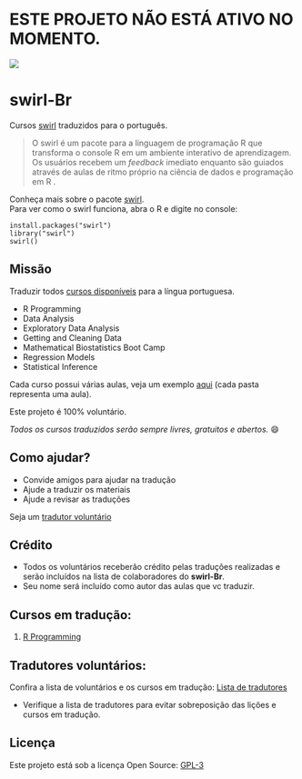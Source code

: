 # ESTE PROJETO NÃO ESTÁ ATIVO NO MOMENTO.



![](http://i.imgur.com/DUIdoj7.jpg)

# swirl-Br

Cursos [swirl](http://swirlstats.com/) traduzidos para o português.

> O swirl é um pacote para a linguagem de programação R que transforma o console R em um ambiente interativo de aprendizagem. Os usuários recebem um _feedback_ imediato enquanto são guiados através de aulas de ritmo próprio na ciência de dados e programação em R .

Conheça mais sobre o pacote [swirl](http://swirlstats.com/).  
Para ver como o swirl funciona, abra o R e digite no console:

```{r}
install.packages("swirl")
library("swirl")
swirl()
```

## Missão

Traduzir todos [cursos disponíveis](https://github.com/swirldev/swirl_courses) para a língua portuguesa. 

 * R Programming
 * Data Analysis
 * Exploratory Data Analysis
 * Getting and Cleaning Data
 * Mathematical Biostatistics Boot Camp
 * Regression Models
 * Statistical Inference

Cada curso possui várias aulas, veja um exemplo [aqui](https://github.com/swirldev/swirl_courses/tree/master/R_Programming) (cada pasta representa uma aula).

Este projeto é 100% voluntário. 

_Todos os cursos traduzidos serão sempre livres, gratuitos e abertos._ :smile:
 
## Como ajudar?

 * Convide amigos para ajudar na tradução
 * Ajude a traduzir os materiais
 * Ajude a revisar as traduções

Seja um [tradutor voluntário](https://github.com/paternogbc/cursos_swirl-Br/wiki/Como-Ajudar) 

## Crédito

 * Todos os voluntários receberão crédito pelas traduções realizadas e serão incluídos na lista de colaboradores do __swirl-Br__.
 * Seu nome será incluído como autor das aulas que vc traduzir.

## Cursos em tradução:
 1. [R Programming](https://github.com/swirldev/swirl_courses/tree/master/R_Programming_Alt)
 
## Tradutores voluntários:  
Confira a lista de voluntários e os cursos em tradução: [Lista de tradutores](https://github.com/paternogbc/cursos_swirl-Br/blob/master/Lista_tradutores.md)
* Verifique a lista de tradutores para evitar sobreposição das lições e cursos em tradução.

## Licença

Este projeto está sob a licença Open Source: [GPL-3](https://github.com/paternogbc/cursos_swirl/blob/master/license)
 

